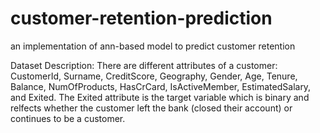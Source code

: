 # customer-retention-prediction
an implementation of ann-based model to predict customer retention

Dataset Description:
There are different attributes of a customer: CustomerId, Surname, CreditScore, Geography, Gender, Age, Tenure, Balance, NumOfProducts, HasCrCard, IsActiveMember, EstimatedSalary, and Exited. The Exited attribute is the target variable which is binary and relfects whether the customer left the bank (closed their account) or continues to be a customer.
